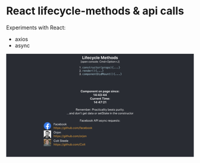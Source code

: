 # React lifecycle-methods & api calls

Experiments with React:
* axios
* async

![Screen shot](/screenshots/screenshot.png)